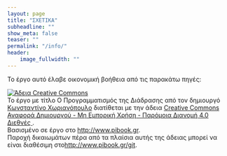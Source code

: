 ```yaml
---
layout: page
title: "ΣΧΕΤΙΚΑ"
subheadline: ""
show_meta: false
teaser: ""
permalink: "/info/"
header:
    image_fullwidth: ""
---
```


To έργο αυτό έλαβε οικονομική βοήθεια από τις παρακάτω πηγές:



<a rel="license" href="http://creativecommons.org/licenses/by-nc-sa/4.0/"><img alt="Άδεια Creative Commons" style="border-width:0" src="https://i.creativecommons.org/l/by-nc-sa/4.0/88x31.png" /></a><br />Το έργο με τίτλο <span xmlns:dct="http://purl.org/dc/terms/" property="dct:title">Ο Προγραμματισμός της Διάδρασης</span> από τον δημιουργό<a xmlns:cc="http://creativecommons.org/ns#" href="http://www.epidro.me" property="cc:attributionName" rel="cc:attributionURL"> Κωνσταντίνο Χωριανόπουλο</a> διατίθεται με την άδεια <a rel="license" href="http://creativecommons.org/licenses/by-nc-sa/4.0/">Creative Commons Αναφορά Δημιουργού - Μη Εμπορική Χρήση - Παρόμοια Διανομή 4.0 Διεθνές </a>.<br />Βασισμένο σε έργο στο <a xmlns:dct="http://purl.org/dc/terms/" href="http://www.pibook.gr" rel="dct:source">http://www.pibook.gr</a>.<br />Παροχή δικαιωμάτων πέρα από τα πλαίσια αυτής της άδειας μπορεί να είναι διαθέσιμη στο<a xmlns:cc="http://creativecommons.org/ns#" href="http://www.pibook.gr/git" rel="cc:morePermissions">http://www.pibook.gr/git</a>.
